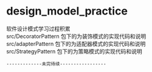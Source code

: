# design_model_practice
软件设计模式学习过程积累   
  src/DecoratorPattern 包下的为装饰模式的实现代码和说明     
  src/adapterPattern   包下的为适配器模式的实现代码和说明   
  src/StrategyPattern  包下的为策略模式的实现代码和说明
    
    
    
    
    
    
    
    
    -------------未完待续-----------------
